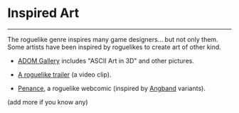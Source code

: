 # Inspired Art

---

The roguelike genre inspires many game designers... but not only them. Some artists have been inspired by roguelikes to create art of other kind.

- [ADOM Gallery](http://www.adom.de/adom/gallery.php3) includes "ASCII Art in 3D" and other pictures.

- [A roguelike trailer](http://fin.broodwar.com/dbd-alpha.avi) (a video clip).

- [Penance](http://www.penancecomic.com/), a roguelike webcomic (inspired by [Angband](angband.md) variants).

(add more if you know any)
